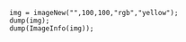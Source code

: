 ```luceescript+trycf
    img = imageNew("",100,100,"rgb","yellow");
    dump(img);
    dump(ImageInfo(img));
```
